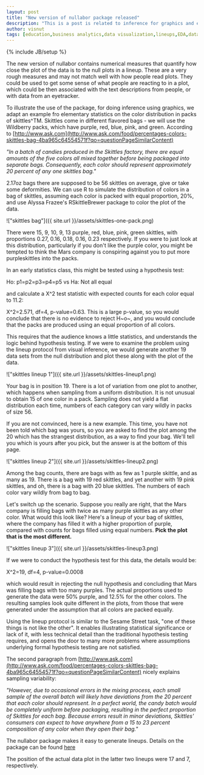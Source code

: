 ```yaml
---
layout: post
title: "New version of nullabor package released"
description: "This is a post is related to inference for graphics and exploratory data analysis"
author: visnut
tags: [education,business analytics,data visualization,lineups,EDA,data mining,R,statistical computing,statistical graphics]
---
```


{% include JB/setup %}

The new version of nullabor contains numerical measures that quantify how close the plot of the data is to the null plots in a lineup. These are a very rough measures and may not match well with how people read plots. They could be used to get some sense of what people are reacting to in a plot, which could be then associated with the text descriptions from people, or with data from an eyetracker. 

To illustrate the use of the package, for doing inference using graphics, we adapt an example fro elementary statistics on the color distribution in packs of skittles^TM. Skittles come in different flavored bags - we will use the Wildberry packs, which have purple, red, blue, pink, and green. According to  [http://www.ask.com](http://www.ask.com/food/percentages-colors-skittles-bag-4ba965c64554571f?qo=questionPageSimilarContent)

*"In a batch of candies produced in the Skittles factory, there are equal amounts of the five colors all mixed together before being packaged into separate bags. Consequently, each color should represent approximately 20 percent of any one skittles bag."*

2.17oz bags there are supposed to be 56 skittles on average, give or take some deformities. We can use R to simulate the distribution of colors in a bag of skittles, assuming each color is packed with equal proportion, 20%, and use Alyssa Frazee's RSkittleBrewer package to color the plot of the data. 

!["skittles bag"]({{ site.url }}/assets/skittles-one-pack.png)

There were 15, 9, 10, 9, 13 purple, red, blue, pink, green skittles, with proportions 0.27, 0.16, 0.18, 0.16, 0.23 respectively. If you were to just look at this distribution, particularly if you don't like the purple color, you might be tempted to think the Mars company is conspiring against you to put more purpleskittles  into the packs. 

In an early statistics class, this might be tested using a hypothesis test:

Ho: p1=p2=p3=p4=p5 vs Ha: Not all equal

and calculate a X^2 test statistic with expected counts for each color equal to 11.2:

X^2=2.571, df=4, p-value=0.63. This is a large p-value, so you would conclude that there is no evidence to reject H~o~, and you would conclude that the packs are produced using an equal proportion of all colors. 

This requires that the audience knows a little statistics, and understands the logic behind hypothesis testing. If we were to examine the problem using the lineup protocol from visual inference, we would generate another 19 data sets from the null distribution and plot these along with the plot of the data.

!["skittles lineup 1"]({{ site.url }}/assets/skittles-lineup1.png)

Your bag is in position 19. There is a lot of variation from one plot to another, which happens when sampling from a uniform distribution. It is not unusual to obtain 15 of one color in a pack. Sampling does not yield a flat distribution each time, numbers of each category can vary wildly in packs of size 56. 

If you are not convinced, here is a new example. This time, you have not been told which bag was yours, so you are asked to find the plot among the 20 which has the strangest distribution, as a way to find your bag. We'll tell you which is yours after you pick, but the answer is at the bottom of this page.

!["skittles lineup 2"]({{ site.url }}/assets/skittles-lineup2.png)

Among the bag counts, there are bags with as few as 1 purple skittle, and as many as 19. There is a bag with 19 red skittles, and yet another with 19 pink skittles, and oh, there is a bag with 20 blue skittles. The numbers of each color vary wildly from bag to bag.

Let's switch up the scenario. Suppose you really are right, that the Mars company is filling bags with twice as many purple skittles as any other color. What would this look like? Here's a lineup of your bag of skittles, where the company has filled it with a higher proportion of purple, compared with counts for bags filled using equal numbers. **Pick the plot that is the most different.**

!["skittles lineup 3"]({{ site.url }}/assets/skittles-lineup3.png)

If we were to conduct the hypothesis test for this data, the details would be:

 X^2=19, df=4, p-value=0.0008

which would result in rejecting the null hypothesis and concluding that Mars was filling bags with too many purples. The actual proportions used to generate the data were 50% purple, and 12.5% for the other colors. The resulting samples look quite different in the plots, from those that were generated under the assumption that all colors are packed equally.

Using the lineup protocol is similar to the Sesame Street task, "one of these things is not like the other". It enables illustrating statistical significance or lack of it, with less technical detail than the traditional hypothesis testing requires, and opens the door to many more problems where assumptions underlying formal hypothesis testing are not satisfied. 

The second paragraph from  [http://www.ask.com](http://www.ask.com/food/percentages-colors-skittles-bag-4ba965c64554571f?qo=questionPageSimilarContent) nicely explains sampling variability:

*"However, due to occasional errors in the mixing process, each small sample of the overall batch will likely have deviations from the 20 percent that each color should represent. In a perfect world, the candy batch would be completely uniform before packaging, resulting in the perfect proportion of Skittles for each bag. Because errors result in minor deviations, Skittles' consumers can expect to have anywhere from a 15 to 23 percent composition of any color when they open their bag."*

The nullabor package makes it easy to generate lineups. Details on the package can be found [here](http://cran.r-project.org/web/packages/nullabor/index.html)

The position of the actual data plot in the latter two lineups were 17 and 7, respectively. 
